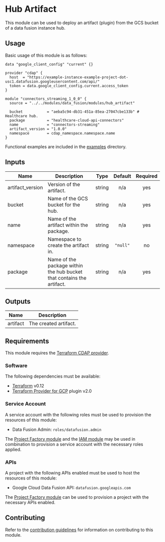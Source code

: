 # Hub Artifact

This module can be used to deploy an artifact (plugin) from the GCS bucket of
a data fusion instance hub.

## Usage

Basic usage of this module is as follows:

```hcl
data "google_client_config" "current" {}

provider "cdap" {
  host  = "https://example-instance-example-project-dot-usc1.datafusion.googleusercontent.com/api/"
  token = data.google_client_config.current.access_token
}

module "connectors_streaming_1_0_0" {
  source = "../../modules/data_fusion/modules/hub_artifact"

  bucket           = "aeba5c94-db31-451a-85ea-27047cbe133b" # Healthcare hub.
  package          = "healthcare-cloud-api-connectors"
  name             = "connectors-streaming"
  artifact_version = "1.0.0"
  namespace        = cdap_namespace.namespace.name
}
```

Functional examples are included in the
[examples](../../examples/) directory.

<!-- BEGINNING OF PRE-COMMIT-TERRAFORM DOCS HOOK -->
## Inputs

| Name | Description | Type | Default | Required |
|------|-------------|:----:|:-----:|:-----:|
| artifact\_version | Version of the artifact. | string | n/a | yes |
| bucket | Name of the GCS bucket for the hub. | string | n/a | yes |
| name | Name of the artifact within the package. | string | n/a | yes |
| namespace | Namespace to create the artifact in. | string | `"null"` | no |
| package | Name of the package within the hub bucket that contains the artifact. | string | n/a | yes |

## Outputs

| Name | Description |
|------|-------------|
| artifact | The created artifact. |

<!-- END OF PRE-COMMIT-TERRAFORM DOCS HOOK -->

## Requirements

This module requires the
[Terraform CDAP provider](https://googlecloudplatform.github.io/terraform-provider-cdap/).

### Software

The following dependencies must be available:

- [Terraform][terraform] v0.12
- [Terraform Provider for GCP][terraform-provider-gcp] plugin v2.0

### Service Account

A service account with the following roles must be used to provision
the resources of this module:

- Data Fusion Admin: `roles/datafusion.admin`

The [Project Factory module][project-factory-module] and the
[IAM module][iam-module] may be used in combination to provision a
service account with the necessary roles applied.

### APIs

A project with the following APIs enabled must be used to host the
resources of this module:

- Google Cloud Data Fusion API: `datafusion.googleapis.com`

The [Project Factory module][project-factory-module] can be used to
provision a project with the necessary APIs enabled.

## Contributing

Refer to the [contribution guidelines](./CONTRIBUTING.md) for
information on contributing to this module.

[iam-module]: https://registry.terraform.io/modules/terraform-google-modules/iam/google
[project-factory-module]: https://registry.terraform.io/modules/terraform-google-modules/project-factory/google
[terraform-provider-gcp]: https://www.terraform.io/docs/providers/google/index.html
[terraform]: https://www.terraform.io/downloads.html
